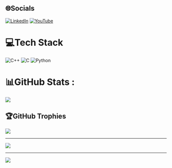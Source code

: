 
## 🌐Socials
[![LinkedIn](https://img.shields.io/badge/LinkedIn-%230077B5.svg?logo=linkedin&logoColor=white)](https://linkedin.com/in/doan-van-diep-9894822b5/) [![YouTube](https://img.shields.io/badge/YouTube-%23FF0000.svg?logo=YouTube&logoColor=white)](https://youtube.com/channel/UCkNhMWXdboL28gPsravgjZQ) 


# 💻Tech Stack
![C++](https://img.shields.io/badge/c++-%2300599C.svg?style=flat-square&logo=c%2B%2B&logoColor=white) ![C](https://img.shields.io/badge/c-%2300599C.svg?style=flat-square&logo=c&logoColor=white) ![Python](https://img.shields.io/badge/python-3670A0?style=flat-square&logo=python&logoColor=ffdd54)
# 📊GitHub Stats :

![](https://github-readme-streak-stats.herokuapp.com/?user=doanvandiep&theme=tokyonight&hide_border=false)<br/>


## 🏆GitHub Trophies
![](https://github-trophies.vercel.app/?username=doanvandiep&theme=radical&no-frame=true&no-bg=false&margin-w=4)

---
[![](https://visitcount.itsvg.in/api?id=doanvandiep&icon=0&color=0)](https://visitcount.itsvg.in)


---
[![](https://visitcount.itsvg.in/api?id=doanvandiep&label=Profile%20Views&color=2&icon=1&pretty=true)](https://visitcount.itsvg.in)
